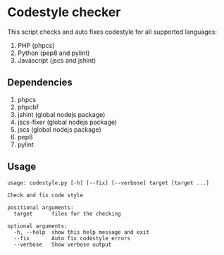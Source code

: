 # Codestyle checker

This script checks and auto fixes codestyle for all supported languages:

1. PHP (phpcs)
2. Python (pep8 and pylint)
3. Javascript (jscs and jshint)

## Dependencies

1. phpcs
2. phpcbf
2. jshint (global nodejs package)
2. jscs-fixer (global nodejs package)
3. jscs (global nodejs package)
4. pep8
5. pylint

## Usage

```
usage: codestyle.py [-h] [--fix] [--verbose] target [target ...]

Check and fix code style

positional arguments:
  target      files for the checking

optional arguments:
  -h, --help  show this help message and exit
  --fix       Auto fix codestyle errors
  --verbose   Show verbose output
```
